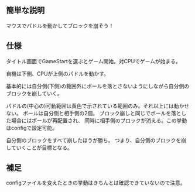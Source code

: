 ## 簡単な説明

マウスでパドルを動かしてブロックを崩そう！

## 仕様

タイトル画面でGameStartを選ぶとゲーム開始。対CPUでゲームが始まる。

自機は下側、CPUが上側のパドルを動かす。

基本的には自分側(下側)の範囲外にボールを落とさないようにしながら自分側のブロックを崩していく。

パドルの(中心の)可動範囲は黄色で示されている範囲のみ。それ以上には動かせない。
ボールは自分側と相手側の2個。
ブロック崩しと同じでボールを落とした場合にはボールが再配置され、
同時に相手側のブロックが消える。この挙動はconfigで設定可能。

自分側のブロックをすべて崩したほうが勝ち。
つまり、自分側のブロックを崩していくことが目標となる。

## 補足

configファイルを変えたときの挙動はきちんとは確認できていないので注意。
